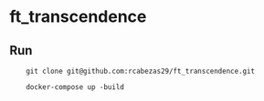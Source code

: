 # ft_transcendence

## Run
        git clone git@github.com:rcabezas29/ft_transcendence.git

        docker-compose up -build 
